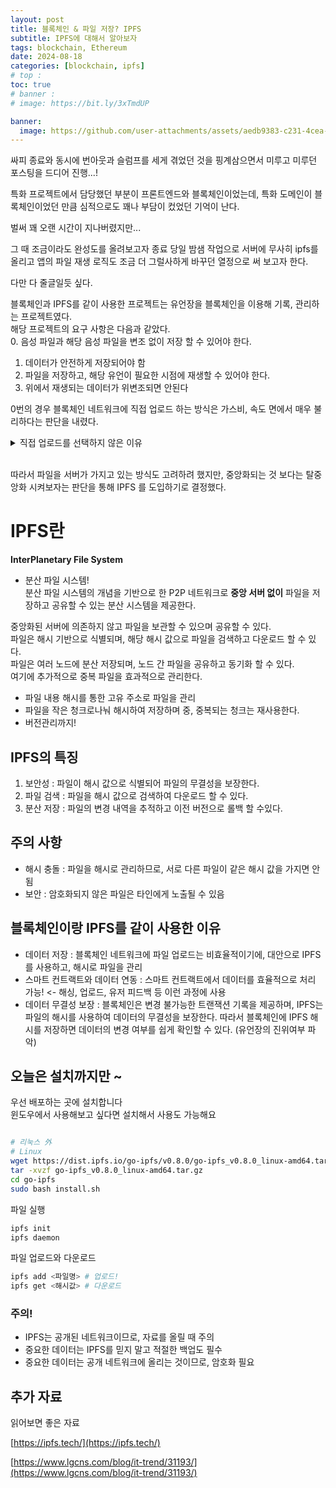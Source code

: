 ```yaml
---
layout: post
title: 블록체인 & 파일 저장? IPFS
subtitle: IPFS에 대해서 알아보자
tags: blockchain, Ethereum
date: 2024-08-18
categories: [blockchain, ipfs]
# top :
toc: true
# banner :
# image: https://bit.ly/3xTmdUP

banner:
  image: https://github.com/user-attachments/assets/aedb9383-c231-4cea-bd7b-ce206a3a01fb
---
```


싸피 종료와 동시에 번아웃과 슬럼프를 세게 겪었던 것을 핑계삼으면서 미루고 미루던 포스팅을 드디어 진행...!

특화 프로젝트에서 담당했던 부분이 프론트엔드와 블록체인이었는데, 특화 도메인이 블록체인이었던 만큼 심적으로도 꽤나 부담이 컸었던 기억이 난다.

벌써 꽤 오랜 시간이 지나버렸지만...

그 때 조금이라도 완성도를 올려보고자 종료 당일 밤샘 작업으로 서버에 무사히 ipfs를 올리고 앱의 파일 재생 로직도 조금 더 그럴사하게 바꾸던 열정으로 써 보고자 한다.

다만 다 줄글일듯 싶다.

블록체인과 IPFS를 같이 사용한 프로젝트는 유언장을 블록체인을 이용해 기록, 관리하는 프로젝트였다.  
해당 프로젝트의 요구 사항은 다음과 같았다.  
0. 음성 파일과 해당 음성 파일을 변조 없이 저장 할 수 있어야 한다.

1. 데이터가 안전하게 저장되어야 함
2. 파일을 저장하고, 해당 유언이 필요한 시점에 재생할 수 있어야 한다.
3. 위에서 재생되는 데이터가 위변조되면 안된다

0번의 경우 블록체인 네트워크에 직접 업로드 하는 방식은 가스비, 속도 면에서 매우 불리하다는 판단을 내렸다.

<details> 
<summary>직접 업로드를 선택하지 않은 이유</summary>
1. 가스비 : 네트워크에 파일을 직접 저장하는 행위는 비효율적이다..! 가스비는 데이터의 양에 비례하는데 한 개의 트랜잭션의 100~200바이트 정도다. 커봐야 1메가?
2. 시간 : 파일의 크기가 큰 만큼 여러번의 트랜잭션이 필요한데, 트랜잭션의 속도가 오래 걸린다는 것은 사용자 경험에 부정적이다.
</details>

</br>

따라서 파일을 서버가 가지고 있는 방식도 고려하려 했지만, 중앙화되는 것 보다는 탈중앙화 시켜보자는 판단을 통해 IPFS 를 도입하기로 결정했다.

# IPFS란

**InterPlanetary File System**

- 분산 파일 시스템!  
  분산 파일 시스템의 개념을 기반으로 한 P2P 네트워크로 **중앙 서버 없이** 파일을 저장하고 공유할 수 있는 분산 시스템을 제공한다.

중앙화된 서버에 의존하지 않고 파일을 보관할 수 있으며 공유할 수 있다.  
파일은 해시 기반으로 식별되며, 해당 해시 값으로 파일을 검색하고 다운로드 할 수 있다.  
파일은 여러 노드에 분산 저장되며, 노드 간 파일을 공유하고 동기화 할 수 있다.  
여기에 추가적으로 중복 파일을 효과적으로 관리한다.

- 파일 내용 해시를 통한 고유 주소로 파일을 관리
- 파일을 작은 청크로나눠 해시하여 저장하며 중, 중복되는 청크는 재사용한다.
- 버전관리까지!

## IPFS의 특징

1. 보안성 : 파일이 해시 값으로 식별되어 파일의 무결성을 보장한다.
2. 파일 검색 : 파일을 해시 값으로 검색하여 다운로드 할 수 있다.
3. 분산 저장 : 파일의 변경 내역을 추적하고 이전 버전으로 롤백 할 수있다.

## 주의 사항

- 해시 충돌 : 파일을 해시로 관리하므로, 서로 다른 파일이 같은 해시 값을 가지면 안됨
- 보안 : 암호화되지 않은 파일은 타인에게 노출될 수 있음

## 블록체인이랑 IPFS를 같이 사용한 이유

- 데이터 저장 : 블록체인 네트워크에 파일 업로드는 비효율적이기에, 대안으로 IPFS를 사용하고, 해시로 파일을 관리
- 스마트 컨트랙트와 데이터 연동 : 스마트 컨트랙트에서 데이터를 효율적으로 처리 가능! <- 해싱, 업로드, 유저 피드백 등 이런 과정에 사용
- 데이터 무결성 보장 : 블록체인은 변경 불가능한 트랜잭션 기록을 제공하며, IPFS는 파일의 해시를 사용하여 데이터의 무결성을 보장한다. 따라서 블록체인에 IPFS 해시를 저장하면 데이터의 변경 여부를 쉽게 확인할 수 있다. (유언장의 진위여부 파악)

## 오늘은 설치까지만 ~

우선 배포하는 곳에 설치합니다  
윈도우에서 사용해보고 싶다면 설치해서 사용도 가능해요

```bash

# 리눅스 外
# Linux
wget https://dist.ipfs.io/go-ipfs/v0.8.0/go-ipfs_v0.8.0_linux-amd64.tar.gz
tar -xvzf go-ipfs_v0.8.0_linux-amd64.tar.gz
cd go-ipfs
sudo bash install.sh
```

파일 실행

```bash
ipfs init
ipfs daemon
```

파일 업로드와 다운로드

```bash
ipfs add <파일명> # 업로드!
ipfs get <해시값> # 다운로드
```

### 주의!

- IPFS는 공개된 네트워크이므로, 자료를 올릴 때 주의
- 중요한 데이터는 IPFS를 믿지 말고 적절한 백업도 필수
- 중요한 데이터는 공개 네트워크에 올리는 것이므로, 암호화 필요

## 추가 자료

읽어보면 좋은 자료

[https://ipfs.tech/](https://ipfs.tech/)

[https://www.lgcns.com/blog/it-trend/31193/](https://www.lgcns.com/blog/it-trend/31193/)

